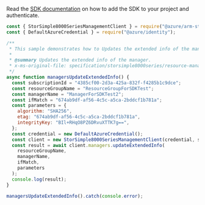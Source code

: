 Read the [SDK documentation](https://github.com/Azure/azure-sdk-for-js/blob/%40azure%2Farm-storsimple8000series_2.0.1/sdk/storsimple8000series/arm-storsimple8000series/README.md) on how to add the SDK to your project and authenticate.

```javascript
const { StorSimple8000SeriesManagementClient } = require("@azure/arm-storsimple8000series");
const { DefaultAzureCredential } = require("@azure/identity");

/**
 * This sample demonstrates how to Updates the extended info of the manager.
 *
 * @summary Updates the extended info of the manager.
 * x-ms-original-file: specification/storsimple8000series/resource-manager/Microsoft.StorSimple/stable/2017-06-01/examples/ManagersUpdateExtendedInfo.json
 */
async function managersUpdateExtendedInfo() {
  const subscriptionId = "4385cf00-2d3a-425a-832f-f4285b1c9dce";
  const resourceGroupName = "ResourceGroupForSDKTest";
  const managerName = "ManagerForSDKTest2";
  const ifMatch = "674ab9df-af56-4c5c-a5ca-2bddcf1b781a";
  const parameters = {
    algorithm: "SHA256",
    etag: "674ab9df-af56-4c5c-a5ca-2bddcf1b781a",
    integrityKey: "BIl+RHqO8PZ6DRvuXTTK7g==",
  };
  const credential = new DefaultAzureCredential();
  const client = new StorSimple8000SeriesManagementClient(credential, subscriptionId);
  const result = await client.managers.updateExtendedInfo(
    resourceGroupName,
    managerName,
    ifMatch,
    parameters
  );
  console.log(result);
}

managersUpdateExtendedInfo().catch(console.error);
```

